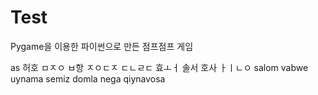 # Test
Pygame을 이용한 파이썬으로 만든 점프점프 게임


as
허호
ㅁㅈㅇ
ㅂ항
ㅈㅇㄷㅈ
ㄷㄴㄹㄷ
효ㅗㅓ
솔서
호사
ㅏㅣㄴㅇ
salom
vabwe uynama
semiz domla
nega qiynavosa

